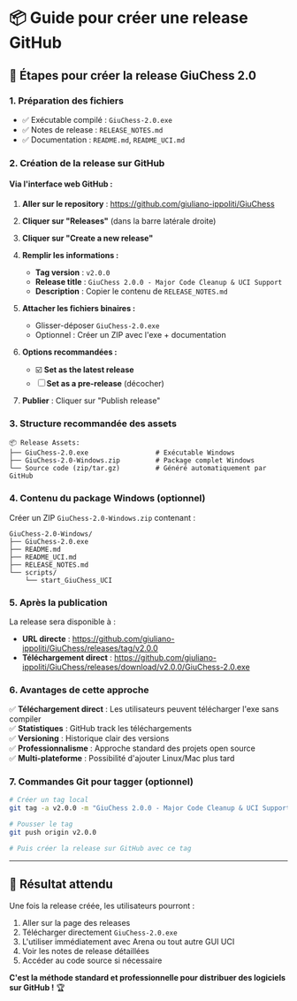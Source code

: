 # 📦 Guide pour créer une release GitHub

## 🎯 Étapes pour créer la release GiuChess 2.0

### 1. Préparation des fichiers
- ✅ Exécutable compilé : `GiuChess-2.0.exe`
- ✅ Notes de release : `RELEASE_NOTES.md`
- ✅ Documentation : `README.md`, `README_UCI.md`

### 2. Création de la release sur GitHub

#### Via l'interface web GitHub :

1. **Aller sur le repository** : https://github.com/giuliano-ippoliti/GiuChess

2. **Cliquer sur "Releases"** (dans la barre latérale droite)

3. **Cliquer sur "Create a new release"**

4. **Remplir les informations :**
   - **Tag version** : `v2.0.0`
   - **Release title** : `GiuChess 2.0.0 - Major Code Cleanup & UCI Support`
   - **Description** : Copier le contenu de `RELEASE_NOTES.md`

5. **Attacher les fichiers binaires :**
   - Glisser-déposer `GiuChess-2.0.exe`
   - Optionnel : Créer un ZIP avec l'exe + documentation

6. **Options recommandées :**
   - ☑️ **Set as the latest release**
   - ☐ **Set as a pre-release** (décocher)

7. **Publier** : Cliquer sur "Publish release"

### 3. Structure recommandée des assets

```
📦 Release Assets:
├── GiuChess-2.0.exe                 # Exécutable Windows
├── GiuChess-2.0-Windows.zip         # Package complet Windows
└── Source code (zip/tar.gz)         # Généré automatiquement par GitHub
```

### 4. Contenu du package Windows (optionnel)

Créer un ZIP `GiuChess-2.0-Windows.zip` contenant :
```
GiuChess-2.0-Windows/
├── GiuChess-2.0.exe
├── README.md
├── README_UCI.md
├── RELEASE_NOTES.md
└── scripts/
    └── start_GiuChess_UCI
```

### 5. Après la publication

La release sera disponible à :
- **URL directe** : https://github.com/giuliano-ippoliti/GiuChess/releases/tag/v2.0.0
- **Téléchargement direct** : https://github.com/giuliano-ippoliti/GiuChess/releases/download/v2.0.0/GiuChess-2.0.exe

### 6. Avantages de cette approche

✅ **Téléchargement direct** : Les utilisateurs peuvent télécharger l'exe sans compiler  
✅ **Statistiques** : GitHub track les téléchargements  
✅ **Versioning** : Historique clair des versions  
✅ **Professionnalisme** : Approche standard des projets open source  
✅ **Multi-plateforme** : Possibilité d'ajouter Linux/Mac plus tard  

### 7. Commandes Git pour tagger (optionnel)

```bash
# Créer un tag local
git tag -a v2.0.0 -m "GiuChess 2.0.0 - Major Code Cleanup & UCI Support"

# Pousser le tag
git push origin v2.0.0

# Puis créer la release sur GitHub avec ce tag
```

---

## 🚀 Résultat attendu

Une fois la release créée, les utilisateurs pourront :
1. Aller sur la page des releases
2. Télécharger directement `GiuChess-2.0.exe`
3. L'utiliser immédiatement avec Arena ou tout autre GUI UCI
4. Voir les notes de release détaillées
5. Accéder au code source si nécessaire

**C'est la méthode standard et professionnelle pour distribuer des logiciels sur GitHub !** 🏆
